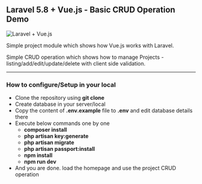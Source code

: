 ## Laravel 5.8 + Vue.js - Basic CRUD Operation Demo

![Laravel + Vue.js](http://insysinfotech.com/git/laravel-vue-basic-crud/laravue.png)

Simple project module which shows how Vue.js  works with Laravel.

Simple CRUD operation which shows how to manage Projects - listing/add/edit/update/delete with client side validation.

---

### How to configure/Setup in your local

- Clone the repository using  __git clone__
- Create database in your server/local
- Copy the content of __.env.example__ file to __.env__ and edit database details there
- Execute below commands one by one 
    - __composer install__
    - __php artisan key:generate__
    - __php artisan migrate__
    - __php artisan passport:install__
    - __npm install__
    - __npm run dev__
- And you are done. load the homepage and use the project CRUD operation

